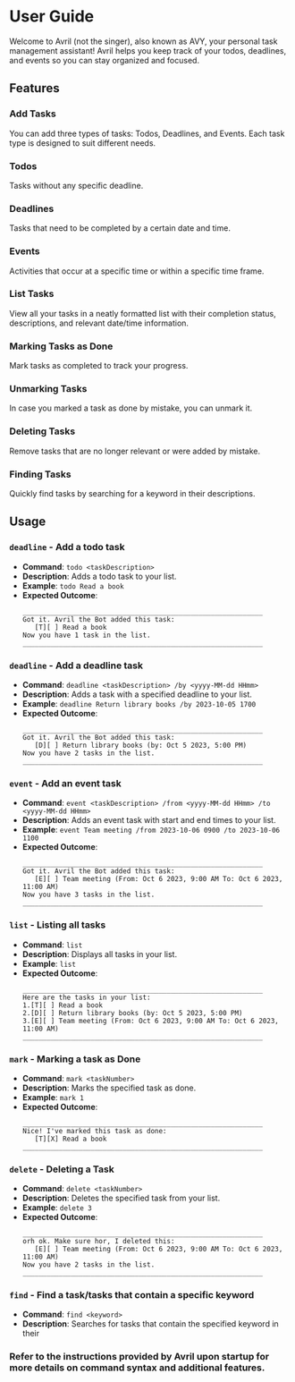 # User Guide

Welcome to Avril (not the singer), also known as AVY, your personal task management assistant! Avril helps you keep track of your todos, deadlines, and events so you can stay organized and focused.


## Features 

### Add Tasks

You can add three types of tasks: Todos, Deadlines, and Events. Each task type is designed to suit different needs.

### Todos

Tasks without any specific deadline.

### Deadlines

Tasks that need to be completed by a certain date and time.

### Events

Activities that occur at a specific time or within a specific time frame.

### List Tasks

View all your tasks in a neatly formatted list with their completion status, descriptions, and relevant date/time information.

### Marking Tasks as Done

Mark tasks as completed to track your progress.

### Unmarking Tasks

In case you marked a task as done by mistake, you can unmark it.

### Deleting Tasks

Remove tasks that are no longer relevant or were added by mistake.

### Finding Tasks

Quickly find tasks by searching for a keyword in their descriptions.

## Usage

### `deadline` - Add a todo task
- **Command**: `todo <taskDescription>`
- **Description**: Adds a todo task to your list.
- **Example**: `todo Read a book`
- **Expected Outcome**:
    ```
    ____________________________________________________________
    Got it. Avril the Bot added this task:
       [T][ ] Read a book
    Now you have 1 task in the list.
    ____________________________________________________________
    
### `deadline` - Add a deadline task
- **Command**: `deadline <taskDescription> /by <yyyy-MM-dd HHmm>`
- **Description**: Adds a task with a specified deadline to your list.
- **Example**: `deadline Return library books /by 2023-10-05 1700`
- **Expected Outcome**:
    ```
    ____________________________________________________________
    Got it. Avril the Bot added this task:
       [D][ ] Return library books (by: Oct 5 2023, 5:00 PM)
    Now you have 2 tasks in the list.
    ____________________________________________________________
    ```

### `event` - Add an event task
- **Command**: `event <taskDescription> /from <yyyy-MM-dd HHmm> /to <yyyy-MM-dd HHmm>`
- **Description**: Adds an event task with start and end times to your list.
- **Example**: `event Team meeting /from 2023-10-06 0900 /to 2023-10-06 1100`
- **Expected Outcome**:
    ```
    ____________________________________________________________
    Got it. Avril the Bot added this task:
       [E][ ] Team meeting (From: Oct 6 2023, 9:00 AM To: Oct 6 2023, 11:00 AM)
    Now you have 3 tasks in the list.
    ____________________________________________________________
    ```
### `list` - Listing all tasks
- **Command**: `list`
- **Description**: Displays all tasks in your list.
- **Example**: `list`
- **Expected Outcome**:
    ```
    ____________________________________________________________
    Here are the tasks in your list:
    1.[T][ ] Read a book
    2.[D][ ] Return library books (by: Oct 5 2023, 5:00 PM)
    3.[E][ ] Team meeting (From: Oct 6 2023, 9:00 AM To: Oct 6 2023, 11:00 AM)
    ____________________________________________________________
    ```

### `mark` -  Marking a task as Done
- **Command**: `mark <taskNumber>`
- **Description**: Marks the specified task as done.
- **Example**: `mark 1`
- **Expected Outcome**:
    ```
    ____________________________________________________________
    Nice! I've marked this task as done:
       [T][X] Read a book
    ____________________________________________________________
    ```

### `delete` -  Deleting a Task
- **Command**: `delete <taskNumber>`
- **Description**: Deletes the specified task from your list.
- **Example**: `delete 3`
- **Expected Outcome**:
    ```
    ____________________________________________________________
    orh ok. Make sure hor, I deleted this:
       [E][ ] Team meeting (From: Oct 6 2023, 9:00 AM To: Oct 6 2023, 11:00 AM)
    Now you have 2 tasks in the list.
    ____________________________________________________________
    ```
  
### `find` - Find a task/tasks that contain a specific keyword
- **Command**: `find <keyword>`
- **Description**: Searches for tasks that contain the specified keyword in their


### Refer to the instructions provided by Avril upon startup for more details on command syntax and additional features.
